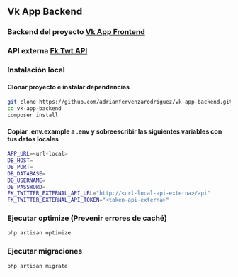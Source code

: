 ## Vk App Backend
### Backend del proyecto [Vk App Frontend](https://github.com/adrianfervenzarodriguez/vk-app-frontend)
### API externa [Fk Twt API](https://github.com/adrianfervenzarodriguez/fk-twt-api)
### Instalación local
#### Clonar proyecto e instalar dependencias
```bash
git clone https://github.com/adrianfervenzarodriguez/vk-app-backend.git
cd vk-app-backend
composer install
```
#### Copiar .env.example a .env y sobreescribir las siguientes variables con tus datos locales
```bash
APP_URL=<url-local>
DB_HOST=
DB_PORT=
DB_DATABASE=
DB_USERNAME=
DB_PASSWORD=
FK_TWITTER_EXTERNAL_API_URL="http://<url-local-api-externa>/api"
FK_TWITTER_EXTERNAL_API_TOKEN="<token-api-externa>"
```
### Ejecutar optimize (Prevenir errores de caché)
```bash
php artisan optimize
```
### Ejecutar migraciones
```bash
php artisan migrate
```
